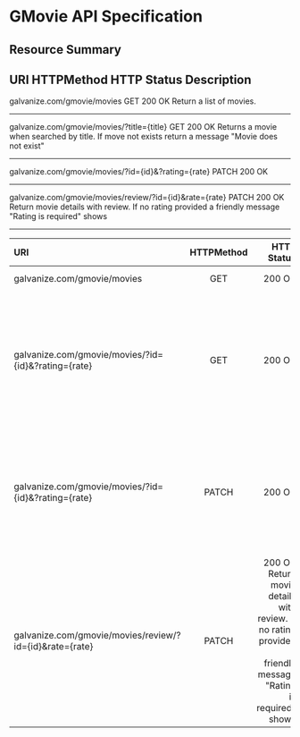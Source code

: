 
GMovie API Specification
========================

Resource Summary
----------------

URI                                                     HTTPMethod   HTTP Status    Description
--------------------------------------------------------------------------------------------------------------------------------------------------------------------------------------------------
galvanize.com/gmovie/movies	                              GET	        200 OK	    Return a list of movies.
***************************************************************************************************************************************************************************************************
galvanize.com/gmovie/movies/?title={title}	              GET 	        200 OK  	Returns a movie when searched by title. If move not exists return a message "Movie does not exist"
****************************************************************************************************************************************************************************************************
galvanize.com/gmovie/movies/?id={id}&?rating={rate}	      PATCH	        200 OK	    
****************************************************************************************************************************************************************************************************
galvanize.com/gmovie/movies/review/?id={id}&rate={rate}   PATCH         200 OK      Return movie details with review. If no rating provided a friendly message "Rating is required" shows
*****************************************************************************************************************************************************************************************************


| URI                           | HTTPMethod     | HTTP Status     |Description|
| :---------------------------  | :----------: | -----------: |----------------:|
|  galvanize.com/gmovie/movies | GET   | 200 OK    |Return a list of movies.
| galvanize.com/gmovie/movies/?id={id}&?rating={rate}   | GET | 200 OK |Returns a movie when searched by title. If move not exists return a message "Movie does not exist"
|galvanize.com/gmovie/movies/?id={id}&?rating={rate}   | PATCH |200 OK| Return a movie with review and rating with average rating. If rating is zero, return a message "Rating is required"
|galvanize.com/gmovie/movies/review/?id={id}&rate={rate} |PATCH | 200 OK Return movie details with review. If no rating provided a friendly message "Rating is required" shows







